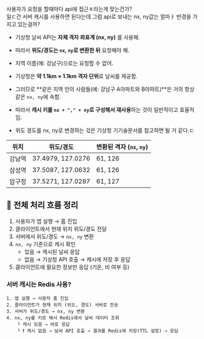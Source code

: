 사용자가 요청을 할때마다 api에 접근ㅎ라는게 맞는건가?  
일ㄷ간 서버 캐시를 사용하면 된다는데 그럼 api로 보내는 nx, ny값는 얼마ㅏ 반경을 가지고 있는걸까?

- 기상청 날씨 API는 **자체 격자 좌표계 (nx, ny)** 를 사용해.  
- 따라서 **위도/경도는 `nx`, `ny`로 변환한 뒤** 요청해야 해.  
- 지역 이름(예: 강남구)으로는 요청할 수 없어.  

- 기상청은 **약 1.1km × 1.1km 격자 단위**로 날씨를 제공함.
    
- 그러므로 **같은 지역 안의 사람들(예: 강남구 A아파트와 B아파트)**은 거의 항상 같은 `nx, ny`에 속함.
    
- 따라서 **캐시 키를 `nx + "," + ny`로 구성해서 재사용**하는 것이 일반적이고 효율적임.

- 위도 경도를 nx, ny로 변경하는 걳은 기상청 기기술문서를 참고하면 될 거 같다.ㄷ

| 위치  | 위도/경도             | 변환된 격자 (`nx`, `ny`) |
| --- | ----------------- | ------------------- |
| 강남역 | 37.4979, 127.0276 | 61, 126             |
| 삼성역 | 37.5087, 127.0632 | 61, 126             |
| 압구정 | 37.5271, 127.0287 | 61, 127             |


## 🧩 전체 처리 흐름 정리

1. 사용자가 앱 실행 → 홈 진입
2. 클라이언트에서 현재 위치 위도/경도 전달
3. 서버에서 위도/경도 → `nx, ny` 변환
4. `nx, ny` 기준으로 캐시 확인
    - 있음 → 캐시된 날씨 응답
    - 없음 → 기상청 API 호출 → 캐시에 저장 후 응답
5. 클라이언트에 필요한 정보만 응답 (기온, 비 여부 등)

### 서버 캐시는 Redis 사용?

```
1. 앱 실행 → 사용자 홈 진입
2. 클라이언트가 현재 위치 (위도, 경도) 서버로 전송
3. 서버가 위도/경도 → nx, ny 변환
4. nx, ny를 키로 해서 Redis에서 날씨 데이터 조회
    └ 캐시 있음 → 바로 응답
    └ ❗ 캐시 없음 → 날씨 API 호출 → 결과를 Redis에 저장(TTL 설정) → 응답

```